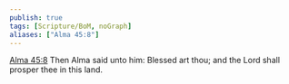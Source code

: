 ```yaml
---
publish: true
tags: [Scripture/BoM, noGraph]
aliases: ["Alma 45:8"]
---
```

[Alma 45:8](https://churchofjesuschrist.org/study/scriptures/bofm/alma/45?lang=eng&id=p8#p8) Then Alma said unto him: Blessed art thou; and the Lord shall prosper thee in this land.
